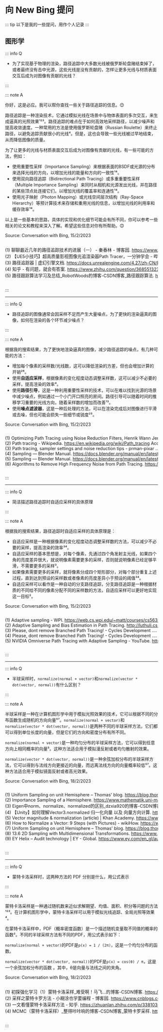 
# 向 New Bing 提问

::: tip
以下是我的一些提问，用作个人记录
:::

## 图形学

::: info Q

- 为了实现基于物理的渲染，路径追踪中大多数光线被俄罗斯轮盘赌结束掉了，或者最终没有击中光源，这些光线是没有贡献的，怎样让更多光线与材质表面交互后成为对图像有贡献的光线？

:::

::: note A

你好，这是必应。我可以帮你查找一些关于路径追踪的信息。😊

路径追踪是一种渲染技术，它通过模拟光线在场景中与物体表面的多次交互，来生成逼真的光照效果¹²³。路径追踪的难点在于如何高效地采样路径，以减少噪声和提高收敛速度。一种常用的方法是使用俄罗斯轮盘赌（Russian Roulette）来终止路径，以避免追踪贡献很小的光线⁴。但是，这也会导致一些光线被过早地结束，从而降低图像的质量。

为了让更多的光线与材质表面交互后成为对图像有贡献的光线，有一些可能的方法，例如：

- 使用重要性采样（Importance Sampling）来根据表面的BSDF或光源的分布来选择光线的方向，以增加光线的能量和方向的一致性¹⁴。
- 使用双向路径追踪（Bidirectional Path Tracing）或多重重要性采样（Multiple Importance Sampling）来同时从相机和光源发出光线，并在路径的某些顶点处连接它们，以增加光线的覆盖率和连通性¹⁴。
- 使用光子映射（Photon Mapping）或光线空间层次结构（Ray-Space Hierarchy）等预计算技术来存储和重用光线的信息，以增加光线的利用率和缓存效率¹⁴。

以上是一些基本的思路，具体的实现和优化细节可能会有所不同，你可以参考一些相关的论文和教程来深入了解。希望这些信息对你有所帮助。😊

Source: Conversation with Bing, 15/2/2023

<div style="overflow-x: auto; font-size: 0.9rem">

<div style="white-space: nowrap">

(1) 聊聊最近几年的路径追踪技术的进展（一） - 秦春林 - 博客园. https://www.cnblogs.com/hielvis/p/6371840.html Accessed 15/2/2023.  
(2) 【UE5小技巧】超高质量影视图像光追渲染器Path Tracer，一分钟学会 - 哔哩哔哩. https://www.bilibili.com/read/cv14342734 Accessed 15/2/2023.  
(3) 路径追踪器 | 虚幻引擎文档. https://docs.unrealengine.com/4.27/zh-CN/RenderingAndGraphics/RayTracing/PathTracer/ Accessed 15/2/2023.  
(4) 知乎 - 有问题，就会有答案. https://www.zhihu.com/question/368551323 Accessed 15/2/2023.  
(5) 路径跟踪算法学习及总结_RobotWoods的博客-CSDN博客_路径跟踪算法. https://blog.csdn.net/qq_35358125/article/details/107029549 Accessed 15/2/2023.  

</div>

</div>

:::

---


::: info Q

- 路径追踪的图像通常会因采样不足而产生大量噪点，为了更快的渲染逼真的图像，如何在渲染的各个环节减少噪点？

:::

::: note A

根据我的搜索结果，为了更快地渲染逼真的图像，减少路径追踪的噪点，有几种可能的方法：

- 增加每个像素的采样数/光线数，这可以降低渲染的方差，但也会增加计算的开销²⁶。
- 使用**自适应采样**，根据像素的变化程度动态调整采样数，这可以减少不必要的采样，提高渲染的效率⁴。
- 使用**路径引导**，这是一种利用重要性采样的技术，可以在难以找到光源的场景中减少噪点，例如通过一个小门开口照亮的房间。路径引导可以随着时间的推移学习重要的光线方向，随着采样数的增加而改善¹³。
- 使用**噪点滤波器**，这是一种后处理的方法，可以在渲染完成后对图像进行平滑或去噪，但也可能会损失一些细节或锐度²⁵。

Source: Conversation with Bing, 15/2/2023

<div style="overflow-x: auto; font-size: 0.9rem">

<div style="white-space: nowrap">

(1) Optimizing Path Tracing using Noise Reduction Filters, Henrik Wann Jensen. https://graphics.stanford.edu/~henrik/papers/wscg95.html Accessed 15/2/2023.  
(2) Path tracing - Wikipedia. https://en.wikipedia.org/wiki/Path_tracing Accessed 15/2/2023.  
(3) Path tracing, sampler settings and noise reduction tips - prman-pixar .... https://github-wiki-see.page/m/prman-pixar/RenderManForBlender/wiki/Path-tracing,-sampler-settings-and-noise-reduction-tips Accessed 15/2/2023.  
(4) Sampling — Blender Manual. https://docs.blender.org/manual/en/latest/render/cycles/render_settings/sampling.html#:~:text=Path%20guiding%20helps%20reduce%20noise%20in%20scenes%20where,over%20time%2C%20improving%20as%20more%20samples%20are%20taken. Accessed 15/2/2023.  
(5) Sampling — Blender Manual. https://docs.blender.org/manual/en/latest/render/cycles/render_settings/sampling.html Accessed 15/2/2023.  
(6) Algorithms to Remove High Frequency Noise from Path Tracing. https://computergraphics.stackexchange.com/questions/5270/algorithms-to-remove-high-frequency-noise-from-path-tracing Accessed 15/2/2023.  

</div>

</div>

:::

---

::: info Q

- 简洁描述路径追踪时自适应采样的具体原理

:::

::: note A

根据我的搜索结果，路径追踪时自适应采样的具体原理是：

- 自适应采样是一种根据像素的变化程度动态调整采样数的方法，可以减少不必要的采样，提高渲染的效率³⁴。
- 自适应采样的基本思想是，对每个像素，先通过四个角发射主光线，如果四个角的亮度差异很大，就说明像素需要更多的采样，否则就说明像素已经足够平滑，不需要更多的采样³。
- 如果像素需要更多的采样，就将像素分成四个矩形部分，对每个部分重复上述过程，直到达到预设的采样数或者像素的亮度差异小于预设的阈值³⁴。
- 自适应采样可以看作是一种自动的分支路径追踪，分支路径追踪是一种根据材质的不同给不同的像素分配不同的采样数的方法，自适应采样可以更好地实现这一目标²。

Source: Conversation with Bing, 15/2/2023

<div style="overflow-x: auto; font-size: 0.9rem">

<div style="white-space: nowrap">

(1) Adaptive sampling - WPI. https://web.cs.wpi.edu/~matt/courses/cs563/talks/antialiasing/adaptive.html Accessed 15/2/2023.  
(2) Adaptive Sampling and Bias Estimation in Path Tracing. http://luthuli.cs.uiuc.edu/~daf/courses/Rendering/Papers-2/RTHWJ.article.pdf Accessed 15/2/2023.  
(3) Please, dont remove Branched Path Tracing! - Cycles Development .... https://devtalk.blender.org/t/please-dont-remove-branched-path-tracing/20619 Accessed 15/2/2023.  
(4) Please, dont remove Branched Path Tracing! - Cycles Development .... https://bing.com/search?q=adaptive+sampling+path+tracing Accessed 15/2/2023.  
(5) NVIDIA Omniverse Path Tracing with Adaptive Sampling - YouTube. https://www.youtube.com/watch?v=Gh3ZaMxwhto Accessed 15/2/2023.  

</div>

</div>

:::

---

::: info Q
- 半球采样时，`normalize(normal + vector)`和`normalize(vector * dot(vector, normal))`有什么区别？

:::

::: note A

半球采样是一种在计算机图形学中用于模拟光照效果的技术，它可以根据不同的分布函数生成随机的方向向量⁵⁷。`normalize(normal + vector)`和`normalize(vector * dot(vector, normal))`是两种不同的半球采样方法，它们都可以得到单位长度的向量，但是它们的方向和密度分布有所不同。

`normalize(normal + vector)`是一种均匀分布的半球采样方法，它可以得到任意方向上相同概率的向量⁵。这种方法适合用于模拟漫反射或者均匀散射的效果。

`normalize(vector * dot(vector, normal))`是一种余弦加权分布的半球采样方法，它可以得到与法线方向更接近的向量，而远离法线方向的向量概率较低⁵⁷。这种方法适合用于模拟镜面反射或者高光效果。

Source: Conversation with Bing, 18/2/2023

<div style="overflow-x: auto; font-size: 0.9rem">

<div style="white-space: nowrap">

(1) Uniform Sampling on unit Hemisphere – Thomas' blog. https://blog.thomaspoulet.fr/uniform-sampling-on-unit-hemisphere/#:~:text=Hemisphere%3A%20Cosine%20Weighted%20Sampling%20The%20goal%20of%20this,power%20is%20perfectly%20suited%20for%20this%20spiky%20effect. Accessed 18/2/2023.  
(2) Importance Sampling of a Hemisphere. https://www.mathematik.uni-marburg.de/~thormae/lectures/graphics1/code/ImportanceSampling/index.html Accessed 18/2/2023.  
(3) Eigen中norm、normalize、normalized的区别_dzxia920的博客-CSDN博客_eigen normalize. https://blog.csdn.net/m0_56348460/article/details/117386857 Accessed 18/2/2023.  
(4) 【Unity】如何理解Vector3.normalized 归一化向量 以及 向量方向计算. https://blog.csdn.net/xyl192960/article/details/120774285 Accessed 18/2/2023.  
(5) Vector magnitude & normalization (article) | Khan Academy. https://www.khanacademy.org/computing/computer-programming/programming-natural-simulations/programming-vectors/a/vector-magnitude-normalization Accessed 18/2/2023.  
(6) How to Normalize a Vector: 9 Steps (with Pictures) - wikiHow. https://www.wikihow.com/Normalize-a-Vector Accessed 18/2/2023.  
(7) Uniform Sampling on unit Hemisphere – Thomas' blog. https://blog.thomaspoulet.fr/uniform-sampling-on-unit-hemisphere/ Accessed 18/2/2023.  
(8) 13.6 2D Sampling with Multidimensional Transformations. https://www.pbr-book.org/3ed-2018/Monte_Carlo_Integration/2D_Sampling_with_Multidimensional_Transformations Accessed 18/2/2023.  
(9) EY Helix – Audit technology | EY - Global. https://www.ey.com/en_gl/audit/technology/helix Accessed 18/2/2023.  

</div>

</div>

:::

---

::: info Q
- 蒙特卡洛采样时，这两种方法的 PDF 分别是什么，用公式表示

:::

::: note A

蒙特卡洛采样是一种通过随机数来近似求解期望、均值、面积、积分等问题的方法¹²³。在计算机图形学中，蒙特卡洛采样可以用于模拟光线追踪、全局光照等效果⁴。

在蒙特卡洛采样中，PDF（概率密度函数）是一个描述随机变量取不同值的概率的函数²。不同的半球采样方法有不同的PDF，用公式表示如下：

`normalize(normal + vector)`的PDF是`p(x) = 1 / (2π)`，这是一个均匀分布的函数。

`normalize(vector * dot(vector, normal))`的PDF是`p(x) = cos(θ) / π`，这是一个余弦加权分布的函数 。其中，θ是向量与法线之间的夹角。

Source: Conversation with Bing, 18/2/2023

<div style="overflow-x: auto; font-size: 0.9rem">

<div style="white-space: nowrap">

(1) 初探强化学习（1）蒙特卡洛采样_难受啊！马飞...的博客-CSDN博客. https://blog.csdn.net/qq_33328642/article/details/123118339 Accessed 18/2/2023.  
(2) 采样之蒙特卡罗方法 - 小糊涂也学要编程 - 博客园. https://www.cnblogs.com/171207xiaohutu/p/9480119.html Accessed 18/2/2023.  
(3) 一文看懂蒙特卡洛采样方法 - 知乎. https://zhuanlan.zhihu.com/p/338103692 Accessed 18/2/2023.  
(4) MCMC（蒙特卡洛采样）_整得咔咔响的博客-CSDN博客_蒙特卡罗采样. https://blog.csdn.net/qq_27388259/article/details/112001362 Accessed 18/2/2023.  

</div>

</div>

:::